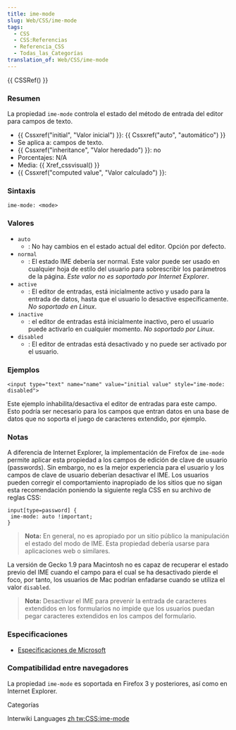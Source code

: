 ```yaml
---
title: ime-mode
slug: Web/CSS/ime-mode
tags:
  - CSS
  - CSS:Referencias
  - Referencia_CSS
  - Todas_las_Categorías
translation_of: Web/CSS/ime-mode
---
```


{{ CSSRef() }}

### Resumen

La propiedad `ime-mode` controla el estado del método de entrada del editor para campos de texto.

- {{ Cssxref("initial", "Valor inicial") }}: {{ Cssxref("auto", "automático") }}
- Se aplica a: campos de texto.
- {{ Cssxref("inheritance", "Valor heredado") }}: no
- Porcentajes: N/A
- Media: {{ Xref_cssvisual() }}
- {{ Cssxref("computed value", "Valor calculado") }}:

### Sintaxis

```
ime-mode: <mode>
```

### Valores

- `auto`
  - : No hay cambios en el estado actual del editor. Opción por defecto.
- `normal`
  - : El estado IME debería ser normal. Este valor puede ser usado en cualquier hoja de estilo del usuario para sobrescribir los parámetros de la página. _Este valor no es soportado por Internet Explorer_.
- `active`
  - : El editor de entradas, está inicialmente activo y usado para la entrada de datos, hasta que el usuario lo desactive específicamente. _No soportado en Linux_.
- `inactive`
  - : el editor de entradas está inicialmente inactivo, pero el usuario puede activarlo en cualquier momento. _No soportado por Linux_.
- `disabled`
  - : El editor de entradas está desactivado y no puede ser activado por el usuario.

### Ejemplos

```
<input type="text" name="name" value="initial value" style="ime-mode: disabled">
```

Este ejemplo inhabilita/desactiva el editor de entradas para este campo. Esto podría ser necesario para los campos que entran datos en una base de datos que no soporta el juego de caracteres extendido, por ejemplo.

### Notas

A diferencia de Internet Explorer, la implementación de Firefox de `ime-mode` permite aplicar esta propiedad a los campos de edición de clave de usuario (passwords). Sin embargo, no es la mejor experiencia para el usuario y los campos de clave de usuario deberían desactivar el IME. Los usuarios pueden corregir el comportamiento inapropiado de los sitios que no sigan esta recomendación poniendo la siguiente regla CSS en su archivo de reglas CSS:

```
input[type=password] {
 ime-mode: auto !important;
}
```

> **Nota:** En general, no es apropiado por un sitio público la manipulación el estado del modo de IME. Esta propiedad debería usarse para aplicaciones web o similares.

La versión de Gecko 1.9 para Macintosh no es capaz de recuperar el estado previo del IME cuando el campo para el cual se ha desactivado pierde el foco, por tanto, los usuarios de Mac podrían enfadarse cuando se utiliza el valor `disabled`.

> **Nota:** Desactivar el IME para prevenir la entrada de caracteres extendidos en los formularios no impide que los usuarios puedan pegar caracteres extendidos en los campos del formulario.

### Especificaciones

- [Especificaciones de Microsoft](http://msdn2.microsoft.com/en-us/library/ms533883.aspx)

### Compatibilidad entre navegadores

La propiedad `ime-mode` es soportada en Firefox 3 y posteriores, así como en Internet Explorer.

Categorías

Interwiki Languages [zh tw:CSS:ime-mode](/zh_tw/CSS/ime-mode)

